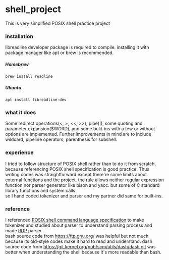 # shell_project

This is very simplified POSIX shell practice project 

### installation
libreadline developer package is required to compile.
installing it with package manager like apt or brew is recommended.
##### Homebrew
`brew install readline`
##### Ubuntu
`apt install libreadline-dev`

### what it does
Some redirect operations(<, >, <<, >>), pipe(|), some quoting and parameter expansion($WORD), and some bulit-ins with a few or without options are implemented.
Further improvements in mind are to include wildcard, pipeline operators, parenthesis for subshell.

### experience
I tried to follow structure of POSIX shell rather than to do it from scratch, because referencing POSIX shell specification is good practice.
Thus writing codes was straightforward except there're some limits about external functions and the project.
the rule allows neither regular expression function nor parser generator like bison and yacc.  but some of C standard library functions and system calls.  
so I hand coded tokenizer and parser and my partner did same for built-ins.

### reference
I referenced [POSIX shell command language specification](https://pubs.opengroup.org/onlinepubs/9699919799/utilities/V3_chap02.html) to make tokenizer and studied about parser to understand parsing process and made [RDP](https://en.m.wikipedia.org/wiki/Recursive_descent_parser) parser.  
bash source code from https://ftp.gnu.org/ was helpful but not much because its old-style codes make it hard to read and understand.
dash source code from https://git.kernel.org/pub/scm/utils/dash/dash.git was better when understanding the shell because it's more readable than bash.
